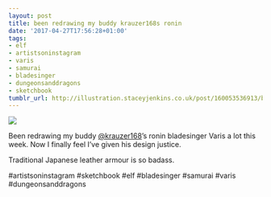 ```yaml
---
layout: post
title: been redrawing my buddy krauzer168s ronin
date: '2017-04-27T17:56:28+01:00'
tags:
- elf
- artistsoninstagram
- varis
- samurai
- bladesinger
- dungeonsanddragons
- sketchbook
tumblr_url: http://illustration.staceyjenkins.co.uk/post/160053536913/been-redrawing-my-buddy-krauzer168s-ronin
---
```

 ![](/tumblr_files/tumblr_op2v24YwVI1v28ub8o1_1280.jpg)  

Been redrawing my buddy [@krauzer168](https://tmblr.co/mBekC8IRxJOyq4seXYo4Ayw)’s ronin bladesinger Varis a lot this week. Now I finally feel I’ve given his design justice.

Traditional Japanese leather armour is so badass.

#artistsoninstagram #sketchbook #elf #bladesinger #samurai #varis #dungeonsanddragons


